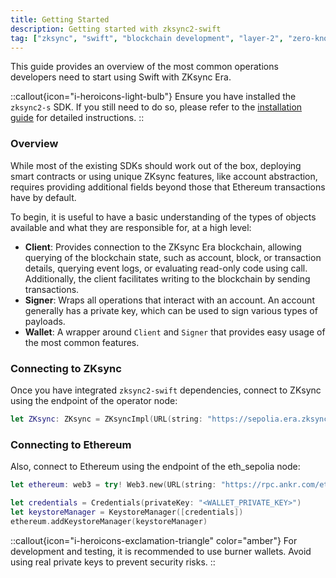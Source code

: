 ```yaml
---
title: Getting Started
description: Getting started with zksync2-swift
tag: ["zksync", "swift", "blockchain development", "layer-2", "zero-knowledge rollups"]
---
```


This guide provides an overview of the most common operations developers need to start using Swift with ZKsync Era.

::callout{icon="i-heroicons-light-bulb"}
Ensure you have installed the `zksync2-s` SDK. If you still need to do so, please refer to
the [installation guide](/swift/introduction/installation) for detailed instructions.
::

### Overview

While most of the existing SDKs should work out of the box, deploying smart contracts or using unique ZKsync
features, like account abstraction, requires providing additional fields beyond those that Ethereum transactions have
by default.

To begin, it is useful to have a basic understanding of the types of objects available and what they are responsible
for, at a high level:

- **Client**: Provides connection to the ZKsync Era blockchain, allowing querying of the blockchain state, such as
account, block, or transaction details, querying event logs, or evaluating read-only code using call. Additionally,
the client facilitates writing to the blockchain by sending transactions.
- **Signer**: Wraps all operations that interact with an account. An account generally has a private key, which can
be used to sign various types of payloads.
- **Wallet**: A wrapper around `Client` and `Signer` that provides easy usage of the most common features.

### Connecting to ZKsync

Once you have integrated `zksync2-swift` dependencies, connect to ZKsync using the endpoint of the operator node:

```swift
let ZKsync: ZKsync = ZKsyncImpl(URL(string: "https://sepolia.era.zksync.dev")!)
```

### Connecting to Ethereum

Also, connect to Ethereum using the endpoint of the eth_sepolia node:

```swift
let ethereum: web3 = try! Web3.new(URL(string: "https://rpc.ankr.com/eth_sepolia")!)

let credentials = Credentials(privateKey: "<WALLET_PRIVATE_KEY>")
let keystoreManager = KeystoreManager([credentials])
ethereum.addKeystoreManager(keystoreManager)
```

::callout{icon="i-heroicons-exclamation-triangle" color="amber"}
For development and testing, it is recommended to use burner wallets. Avoid using real private keys to prevent security risks.
::
